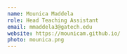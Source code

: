 ```yaml
---
name: Mounica Maddela
role: Head Teaching Assistant
email: mmaddela3@gatech.edu
website: https://mounicam.github.io/
photo: mounica.png
---
```

